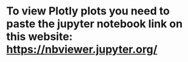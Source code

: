 # To view Plotly plots you need to paste the jupyter notebook link on this website: https://nbviewer.jupyter.org/
